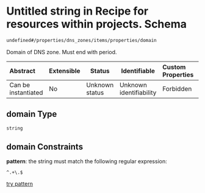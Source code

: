 # Untitled string in Recipe for resources within projects. Schema

```txt
undefined#/properties/dns_zones/items/properties/domain
```

Domain of DNS zone. Must end with period.


| Abstract            | Extensible | Status         | Identifiable            | Custom Properties | Additional Properties | Access Restrictions | Defined In                                                              |
| :------------------ | ---------- | -------------- | ----------------------- | :---------------- | --------------------- | ------------------- | ----------------------------------------------------------------------- |
| Can be instantiated | No         | Unknown status | Unknown identifiability | Forbidden         | Allowed               | none                | [resources.schema.json\*](resources.schema.json "open original schema") |

## domain Type

`string`

## domain Constraints

**pattern**: the string must match the following regular expression: 

```regexp
^.+\.$
```

[try pattern](https://regexr.com/?expression=%5E.%2B%5C.%24 "try regular expression with regexr.com")
